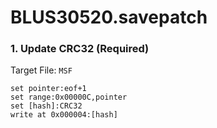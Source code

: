 # BLUS30520.savepatch

### 1. Update CRC32 (Required)

Target File: `MSF`

```
set pointer:eof+1
set range:0x00000C,pointer
set [hash]:CRC32
write at 0x000004:[hash]
```

